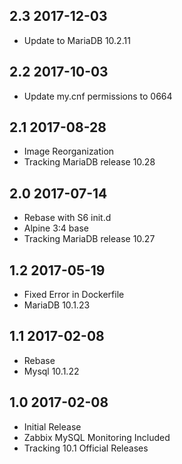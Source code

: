 ## 2.3 2017-12-03 <dave at tiredofit dot ca>

* Update to MariaDB 10.2.11


## 2.2 2017-10-03 <dave at tiredofit dot ca>

* Update my.cnf permissions to 0664

## 2.1 2017-08-28 <dave at tiredofit dot ca>

* Image Reorganization
* Tracking MariaDB release 10.28

## 2.0 2017-07-14 <dave at tiredofit dot ca>

* Rebase with S6 init.d
* Alpine 3:4 base
* Tracking MariaDB release 10.27 

## 1.2 2017-05-19 <dave at tiredofit dot ca>

* Fixed Error in Dockerfile
* MariaDB 10.1.23

## 1.1 2017-02-08 <dave at tiredofit dot ca>

* Rebase
* Mysql 10.1.22

## 1.0 2017-02-08 <dave at tiredofit dot ca>

* Initial Release
* Zabbix MySQL Monitoring Included
* Tracking 10.1 Official Releases
